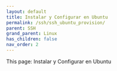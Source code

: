```yaml
---
layout: default
title: Instalar y Configurar en Ubuntu
permalink: /ssh/ssh_ubuntu_provision/
parent: SSH
grand_parent: Linux
has_children: false
nav_order: 2
---
```


This page: Instalar y Configurar en Ubuntu